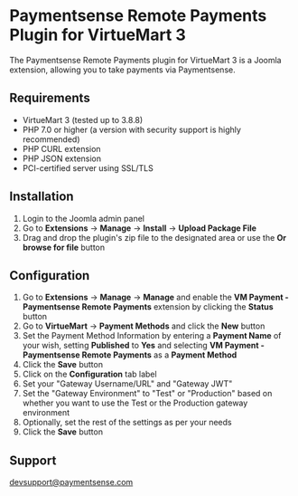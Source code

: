 Paymentsense Remote Payments Plugin for VirtueMart 3
====================================================

The Paymentsense Remote Payments plugin for VirtueMart 3 is a Joomla extension, allowing you to take payments via Paymentsense.


Requirements
------------

* VirtueMart 3 (tested up to 3.8.8)
* PHP 7.0 or higher (a version with security support is highly recommended)
* PHP CURL extension
* PHP JSON extension
* PCI-certified server using SSL/TLS

Installation
------------

1. Login to the Joomla admin panel
2. Go to **Extensions** -> **Manage** -> **Install** -> **Upload Package File**
3. Drag and drop the plugin's zip file to the designated area or use the **Or browse for file** button


Configuration
-------------

1. Go to **Extensions** -> **Manage** -> **Manage** and enable the **VM Payment - Paymentsense Remote Payments** extension by clicking the **Status** button
2. Go to **VirtueMart** -> **Payment Methods** and click the **New** button
3. Set the Payment Method Information by entering a **Payment Name** of your wish, setting **Published** to **Yes** and selecting **VM Payment - Paymentsense Remote Payments** as a **Payment Method**
4. Click the **Save** button
5. Click on the **Configuration** tab label
6. Set your "Gateway Username/URL" and "Gateway JWT"
7. Set the "Gateway Environment" to "Test" or "Production" based on whether you want to use the Test or the Production gateway environment
8. Optionally, set the rest of the settings as per your needs
9. Click the **Save** button


Support
-------

[devsupport@paymentsense.com](mailto:devsupport@paymentsense.com)
